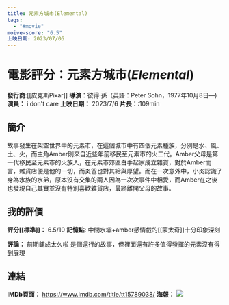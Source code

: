 ```yaml
---
title: 元素方城市(Elemental)
tags:
  - "#movie"
moive-score: "6.5"
上映日期: 2023/07/06
---
```


# 電影評分：**元素方城市**(_Elemental_)
**發行商**:[[皮克斯Pixar]]
**導演**：彼得·孫（英語：Peter Sohn，1977年10月8日—)
**演員：** i don't care
**上映日期：** 2023/7/6 
**片長：**:109min

## 簡介
故事發生在架空世界中的元素市，在這個城市中有四個元素種族，分別是水、風、土、火，而主角Amber則來自近些年前移民至元素市的火二代。Amber父母是第一代移民至元素市的火族人，在元素市郊區白手起家成立雜貨，對於Amber而言，雜貨店便是他的一切，而炎爸也對其給與厚望。而在一次意外中，小炎認識了身為水族的水弟，原本沒有交集的兩人因為一次次事件中相愛，而Amber在之後也發現自己其實並沒有特別喜歡雜貨店，最終離開父母的故事。
## 我的評價
**評分[[標準]]：** 6.5/10
**記憶點**: 中間水壩+amber感情戲的[[蒙太奇]]十分印象深刻

**評論：**
	前期鋪成太久啦
	是個還行的故事，但裡面還有許多值得發揮的元素沒有得到展現
	
## 連結
**IMDb頁面：** https://www.imdb.com/title/tt15789038/ 
**海報：**
![](https://th.bing.com/th/id/OIP.HmWj_7NxqVUQPOl0sCF6hQAAAA?pid=ImgDet&rs=1)

